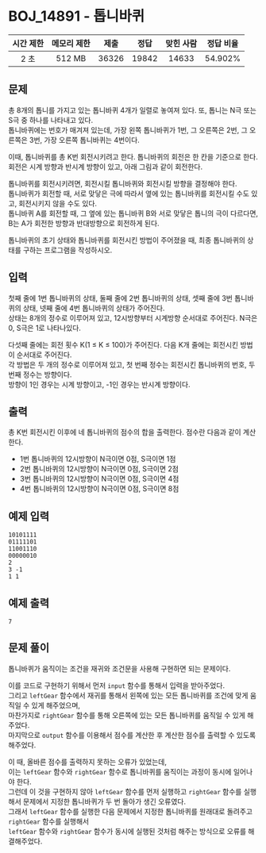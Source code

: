 # BOJ_14891 - 톱니바퀴

| 시간 제한 | 메모리 제한 | 제출  | 정답  | 맞힌 사람 | 정답 비율 |
| :-------: | :---------: | :---: | :---: | :-------: | :-------: |
|   2 초    |   512 MB    | 36326 | 19842 |   14633   |  54.902%  |

## 문제

총 8개의 톱니를 가지고 있는 톱니바퀴 4개가 일렬로 놓여져 있다. 또, 톱니는 N극 또는 S극 중 하나를 나타내고 있다.  
톱니바퀴에는 번호가 매겨져 있는데, 가장 왼쪽 톱니바퀴가 1번, 그 오른쪽은 2번, 그 오른쪽은 3번, 가장 오른쪽 톱니바퀴는 4번이다.

이때, 톱니바퀴를 총 K번 회전시키려고 한다. 톱니바퀴의 회전은 한 칸을 기준으로 한다.  
회전은 시계 방향과 반시계 방향이 있고, 아래 그림과 같이 회전한다.

톱니바퀴를 회전시키려면, 회전시킬 톱니바퀴와 회전시킬 방향을 결정해야 한다.  
톱니바퀴가 회전할 때, 서로 맞닿은 극에 따라서 옆에 있는 톱니바퀴를 회전시킬 수도 있고, 회전시키지 않을 수도 있다.  
톱니바퀴 A를 회전할 때, 그 옆에 있는 톱니바퀴 B와 서로 맞닿은 톱니의 극이 다르다면, B는 A가 회전한 방향과 반대방향으로 회전하게 된다.

톱니바퀴의 초기 상태와 톱니바퀴를 회전시킨 방법이 주어졌을 때, 최종 톱니바퀴의 상태를 구하는 프로그램을 작성하시오.

## 입력

첫째 줄에 1번 톱니바퀴의 상태, 둘째 줄에 2번 톱니바퀴의 상태, 셋째 줄에 3번 톱니바퀴의 상태, 넷째 줄에 4번 톱니바퀴의 상태가 주어진다.  
상태는 8개의 정수로 이루어져 있고, 12시방향부터 시계방향 순서대로 주어진다. N극은 0, S극은 1로 나타나있다.

다섯째 줄에는 회전 횟수 K(1 ≤ K ≤ 100)가 주어진다. 다음 K개 줄에는 회전시킨 방법이 순서대로 주어진다.  
각 방법은 두 개의 정수로 이루어져 있고, 첫 번째 정수는 회전시킨 톱니바퀴의 번호, 두 번째 정수는 방향이다.  
방향이 1인 경우는 시계 방향이고, -1인 경우는 반시계 방향이다.

## 출력

총 K번 회전시킨 이후에 네 톱니바퀴의 점수의 합을 출력한다. 점수란 다음과 같이 계산한다.

- 1번 톱니바퀴의 12시방향이 N극이면 0점, S극이면 1점
- 2번 톱니바퀴의 12시방향이 N극이면 0점, S극이면 2점
- 3번 톱니바퀴의 12시방향이 N극이면 0점, S극이면 4점
- 4번 톱니바퀴의 12시방향이 N극이면 0점, S극이면 8점

## 예제 입력

```
10101111
01111101
11001110
00000010
2
3 -1
1 1
```

## 예제 출력

```
7
```

## 문제 풀이

톱니바퀴가 움직이는 조건을 재귀와 조건문을 사용해 구현하면 되는 문제이다.

이를 코드로 구현하기 위해서 먼저 `input` 함수를 통해서 입력을 받아주었다.  
그리고 `leftGear` 함수에서 재귀를 통해서 왼쪽에 있는 모든 톱니바퀴를 조건에 맞게 움직일 수 있게 해주었으며,  
마찬가지로 `rightGear` 함수를 통해 오른쪽에 있는 모든 톱니바퀴를 움직일 수 있게 해주었다.  
마지막으로 `output` 함수를 이용해서 점수를 계산한 후 계산한 점수를 출력할 수 있도록 해주었다.

이 때, 올바른 점수를 출력하지 못하는 오류가 있었는데,  
이는 `leftGear` 함수와 `rightGear` 함수로 톱니바퀴를 움직이는 과정이 동시에 일어나야 한다.  
그런데 이 것을 구현하지 않아 `leftGear` 함수를 먼저 실행하고 `rightGear` 함수를 실행해서 문제에서 지정한 톱니바퀴가 두 번 돌아가 생긴 오류였다.  
그래서 `leftGear` 함수를 실행한 다음 문제에서 지정한 톱니바퀴를 원래대로 돌려주고 `rightGear` 함수를 실행해서  
`leftGear` 함수와 `rightGear` 함수가 동시에 실행된 것처럼 해주는 방식으로 오류를 해결해주었다.
